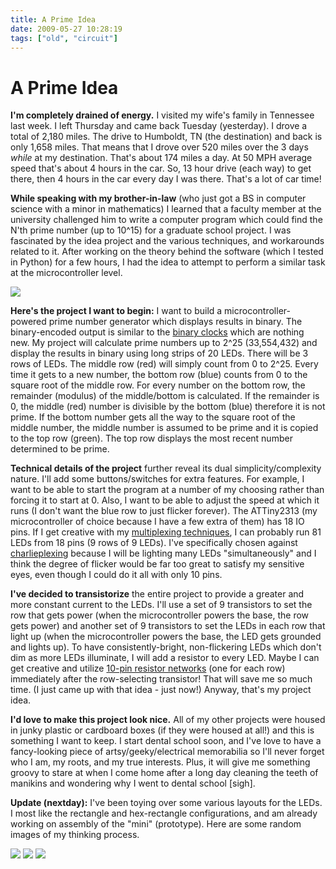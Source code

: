 ```yaml
---
title: A Prime Idea
date: 2009-05-27 10:28:19
tags: ["old", "circuit"]
---
```


# A Prime Idea

__I'm completely drained of energy.__ I visited my wife's family in Tennessee last week. I left Thursday and came back Tuesday (yesterday). I drove a total of 2,180 miles. The drive to Humboldt, TN (the destination) and back is only 1,658 miles. That means that I drove over 520 miles over the 3 days _while_ at my destination. That's about 174 miles a day. At 50 MPH average speed that's about 4 hours in the car. So, 13 hour drive (each way) to get there, then 4 hours in the car every day I was there. That's a lot of car time!

__While speaking with my brother-in-law__ (who just got a BS in computer science with a minor in mathematics) I learned that a faculty member at the university challenged him to write a computer program which could find the N'th prime number (up to 10^15) for a graduate school project. I was fascinated by the idea project and the various techniques, and workarounds related to it. After working on the theory behind the software (which I tested in Python) for a few hours, I had the idea to attempt to perform a similar task at the microcontroller level.

<div class="text-center">

![](https://swharden.com/static/2009/05/27/prime_binary.png)

</div>

__Here's the project I want to begin:__ I want to build a microcontroller-powered prime number generator which displays results in binary. The binary-encoded output is similar to the [binary clocks](http://www.thinkgeek.com/interests/giftsforhim/59e0/) which are nothing new. My project will calculate prime numbers up to 2^25 (33,554,432) and display the results in binary using long strips of 20 LEDs. There will be 3 rows of LEDs. The middle row (red) will simply count from 0 to 2^25. Every time it gets to a new number, the bottom row (blue) counts from 0 to the square root of the middle row. For every number on the bottom row, the remainder (modulus) of the middle/bottom is calculated. If the remainder is 0, the middle (red) number is divisible by the bottom (blue) therefore it is not prime. If the bottom number gets all the way to the square root of the middle number, the middle number is assumed to be prime and it is copied to the top row (green). The top row displays the most recent number determined to be prime.

__Technical details of the project__ further reveal its dual simplicity/complexity nature. I'll add some buttons/switches for extra features. For example, I want to be able to start the program at a number of my choosing rather than forcing it to start at 0. Also, I want to be able to adjust the speed at which it runs (I don't want the blue row to just flicker forever). The ATTiny2313 (my microcontroller of choice because I have a few extra of them) has 18 IO pins. If I get creative with my [multiplexing techniques](http://en.wikipedia.org/wiki/Multiplexed_display), I can probably run 81 LEDs from 18 pins (9 rows of 9 LEDs). I've specifically chosen against [charlieplexing](http://en.wikipedia.org/wiki/Charlieplexing) because I will be lighting many LEDs "simultaneously" and I think the degree of flicker would be far too great to satisfy my sensitive eyes, even though I could do it all with only 10 pins.

__I've decided to transistorize__ the entire project to provide a greater and more constant current to the LEDs. I'll use a set of 9 transistors to set the row that gets power (when the microcontroller powers the base, the row gets power) and another set of 9 transistors to set the LEDs in each row that light up (when the microcontroller powers the base, the LED gets grounded and lights up). To have consistently-bright, non-flickering LEDs which don't dim as more LEDs illuminate, I will add a resistor to every LED. Maybe I can get creative and utilize [10-pin resistor networks](http://www.gino-midi.nl/Electr_pagina_afbeeldingen/!SIL10_9.jpg) (one for each row) immediately after the row-selecting transistor! That will save me so much time. (I just came up with that idea - just now!) Anyway, that's my project idea.

__I'd love to make this project look nice.__ All of my other projects were housed in junky plastic or cardboard boxes (if they were housed at all!) and this is something I want to keep. I start dental school soon, and I've love to have a fancy-looking piece of artsy/geeky/electrical memorabilia so I'll never forget who I am, my roots, and my true interests. Plus, it will give me something groovy to stare at when I come home after a long day cleaning the teeth of manikins and wondering why I went to dental school \[sigh\].

__Update (nextday):__ I've been toying over some various layouts for the LEDs. I most like the rectangle and hex-rectangle configurations, and am already working on assembly of the "mini" (prototype). Here are some random images of my thinking process.

<div class="text-center">

![](https://swharden.com/static/2009/05/27/prime_layout_2.png)
![](https://swharden.com/static/2009/05/27/g12684.png)
![](https://swharden.com/static/2009/05/27/rect7887.png)

</div>